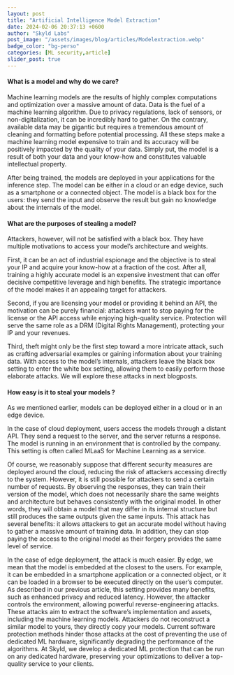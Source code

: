 ```yaml
---
layout: post
title: "Artificial Intelligence Model Extraction"
date: 2024-02-06 20:37:13 +0600
author: "Skyld Labs"
post_image: "/assets/images/blog/articles/Modelextraction.webp"
badge_color: "bg-perso"
categories: [ML security,article]
slider_post: true
---
```


<h4>What is a model and why do we care?</h4>
<p>Machine learning models are the results of highly complex computations and optimization over a massive amount of data. Data is the fuel of a machine learning algorithm. Due to privacy regulations, lack of sensors, or non-digitalization, it can be incredibly hard to gather. On the contrary, available data may be gigantic but requires a tremendous amount of cleaning and formatting before potential processing. All these steps make a machine learning model expensive to train and its accuracy will be positively impacted by the quality of your data. Simply put, the model is a result of both your data and your know-how and constitutes valuable intellectual property.</p>

<p>After being trained, the models are deployed in your applications for the inference step. The model can be either in a cloud or an edge device, such as a smartphone or a connected object. The model is a black box for the users: they send the input and observe the result but gain no knowledge about the internals of the model. </p>

<h4>What are the purposes of stealing a model?</h4>
<p>Attackers, however, will not be satisfied with a black box. They have multiple motivations to access your model’s architecture and weights.</p>

<p>First, it can be an act of industrial espionage and the objective is to steal your IP and acquire your know-how at a fraction of the cost. After all, training a highly accurate model is an expensive investment that can offer decisive competitive leverage and high benefits. The strategic importance of the model makes it an appealing target for attackers.</p>

<p>Second, if you are licensing your model or providing it behind an API, the motivation can be purely financial: attackers want to stop paying for the license or the API access while enjoying high-quality service. Protection will serve the same role as a DRM (Digital Rights Management), protecting your IP and your revenues.</p>

<p>Third, theft might only be the first step toward a more intricate attack, such as crafting adversarial examples or gaining information about your training data. With access to the model’s internals, attackers leave the black box setting to enter the white box setting, allowing them to easily perform those elaborate attacks. We will explore these attacks in next blogposts.</p>

<h4>How easy is it to steal your models ?</h4>


<p>As we mentioned earlier, models can be deployed either in a cloud or in an edge device.</p>

<p>In the case of cloud deployment, users access the models through a distant API. They send a request to the server, and the server returns a response. The model is running in an environment that is controlled by the company. This setting is often called MLaaS for Machine Learning as a service.</p>

<p>Of course, we reasonably suppose that different security measures are deployed around the cloud, reducing the risk of attackers accessing directly to the system. However, it is still possible for attackers to send a certain number of requests. By observing the responses, they can train their version of the model, which does not necessarily share the same weights and architecture but behaves consistently with the original model. In other words, they will obtain a model that may differ in its internal structure but still produces the same outputs given the same inputs. This attack has several benefits: it allows attackers to get an accurate model without having to gather a massive amount of training data. In addition, they can stop paying the access to the original model as their forgery provides the same level of service.</p>

<p>In the case of edge deployment, the attack is much easier. By edge, we mean that the model is embedded at the closest to the users. For example, it can be embedded in a smartphone application or a connected object, or it can be loaded in a browser to be executed directly on the user’s computer. As described in our previous article, this setting provides many benefits, such as enhanced privacy and reduced latency. However, the attacker controls the environment, allowing powerful reverse-engineering attacks. These attacks aim to extract the software’s implementation and assets, including the machine learning models. Attackers do not reconstruct a similar model to yours, they directly copy your models. Current software protection methods hinder those attacks at the cost of preventing the use of dedicated ML hardware, significantly degrading the performance of the algorithms. At Skyld, we develop a dedicated ML protection that can be run on any dedicated hardware, preserving your optimizations to deliver a top-quality service to your clients.</p>
